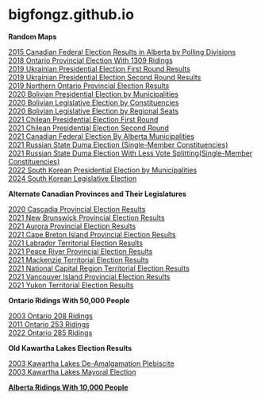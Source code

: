 # bigfongz.github.io


<b>Random Maps</b>

<a href="2015 Alberta Federal Polls Map/index.html">2015 Canadian Federal Election Results in Alberta by Polling Divisions</a>
<br>
<a href="Ontario 1309 Ridings 2018/index.html">2018 Ontario Provincial Election With 1309 Ridings</a>
<br>
<a href="2019 Ukraine First Round/index.html">2019 Ukrainian Presidential Election First Round Results</a>
<br>
<a href="22019 Ukraine Second Round/index.html">2019 Ukrainian Presidential Election Second Round Results</a>
<br>
<a href="Northern Ontario 2019/index.html">2019 Northern Ontario Provincial Election Results</a>
<br>
<a href="2020 Bolivia Municipalities/index.html">2020 Bolivian Presidential Election by Municipalities</a>
<br>
<a href="Bolivia 2021 Constituencies/index.html">2020 Bolivian Legislative Election by Constituencies</a>
<br>
<a href="Bolivia 2021 List Seats/index.html">2020 Bolivian Legislative Election by Regional Seats</a>
<br>
<a href="2021 Chile First Round/index.html">2021 Chilean Presidential Election First Round</a>
<br>
<a href="2021 Chile Second Round/index.html">2021 Chilean Presidential Election Second Round</a>
<br>
<a href="2021 Federal Election By Alberta Municipalities/index.html">2021 Canadian Federal Election By Alberta Municipalities</a>
<br>
<a href="Russia 2021/index.html">2021 Russian State Duma Election (Single-Member Constituencies)</a>
<br>
<a href="Russia 2021 Uni Opposition/index.html">2021 Russian State Duma Election With Less Vote Splitting(Single-Member Constituencies)</a>
<br>
<a href="Korea 2022 MUN/index.html">2022 South Korean Presidential Election by Municipalities</a>
<br>
<a href="2024 South Korea/index.html">2024 South Korean Legislative Election</a>
<br>

<b>Alternate Canadian Provinces and Their Legislatures</b>

<a href="Alternate Provinces/Cascadia 2020/index.html">2020 Cascadia Provincial Election Results</a>
<br>
<a href="Alternate Provinces/New Brunswick 2021/index.html">2021 New Brunswick Provincial Election Results</a>
<br>
<a href="Alternate Provinces/Aurora 2021/index.html">2021 Aurora Provincial Election Results</a>
<br>
<a href="Alternate Provinces/2021 Cape Breton Island Provincial Election/index.html">2021 Cape Breton Island Provincial Election Results</a>
<br>
<a href="Alternate Provinces/Labrador 2021/index.html">2021 Labrador Territorial Election Results</a>
<br>
<a href="Alternate Provinces/2021 Peace River Provincial Election Results/index.html">2021 Peace River Provincial Election Results</a>
<br>
<a href="Alternate Provinces/Mackenzie 2021/index.html">2021 Mackenzie Territorial Election Results</a>
<br>
<a href="Alternate Provinces/2021 National Capital Region Territorial Election/index.html">2021 National Capital Region Territorial Election Results</a>
<br>
<a href="Alternate Provinces/2021 Vancouver Island Provincial Election/index.html">2021 Vancouver Island Provincial Election Results</a>
<br>
<a href="Alternate Provinces/Yukon 2021/index.html">2021 Yukon Territorial Election Results</a>
<br>


<b>Ontario Ridings With 50,000 People</b>

<a href="Ontario Ridings with 50,000 People/2003/index.html">2003 Ontario 208 Ridings</a>
<br>
<a href="Ontario Ridings with 50,000 People/2011/index.html">2011 Ontario 253 Ridings</a>
<br>
<a href="Ontario Ridings with 50,000 People/2022/index.html">2022 Ontario 285 Ridings</a>
<br>


<b>Old Kawartha Lakes Election Results</b>

<a href="Kawartha Lakes/2003 Plebiscite/index.html">2003 Kawartha Lakes De-Amalgamation Plebiscite</a>
<br>
<a href="Kawartha Lakes/2003 Mayoral/index.html">2003 Kawartha Lakes Mayoral Election</a>
<br>


<b><a href="Alberta Ridings with 10,000 People/index.html">Alberta Ridings With 10,000 People</a></b>
